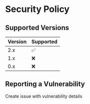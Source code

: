 # Security Policy

## Supported Versions

| Version | Supported          |
| ------- | ------------------ |
| 2.x   | :white_check_mark: |
| 1.x   | :x: |
| 0.x   | :x:                |

## Reporting a Vulnerability
Create issue with vulnerability details
